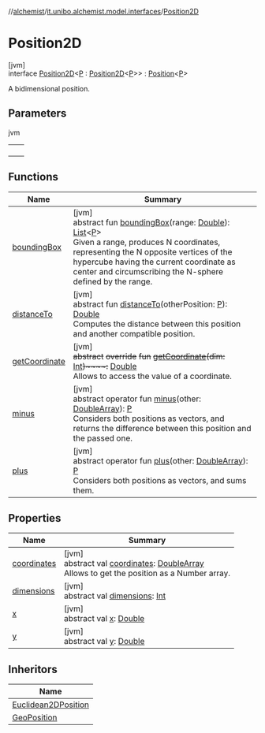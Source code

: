 //[alchemist](../../../index.md)/[it.unibo.alchemist.model.interfaces](../index.md)/[Position2D](index.md)

# Position2D

[jvm]\
interface [Position2D](index.md)<[P](index.md) : [Position2D](index.md)<[P](index.md)>> : [Position](../-position/index.md)<[P](index.md)> 

A bidimensional position.

## Parameters

jvm

| | |
|---|---|
|  | <P> </P> |

## Functions

| Name | Summary |
|---|---|
| [boundingBox](../-position/bounding-box.md) | [jvm]<br>abstract fun [boundingBox](../-position/bounding-box.md)(range: [Double](https://kotlinlang.org/api/latest/jvm/stdlib/kotlin/-double/index.html)): [List](https://kotlinlang.org/api/latest/jvm/stdlib/kotlin.collections/-list/index.html)<[P](index.md)><br>Given a range, produces N coordinates, representing the N opposite vertices of the hypercube having the current coordinate as center and circumscribing the N-sphere defined by the range. |
| [distanceTo](index.md#41878839%2FFunctions%2F-267951372) | [jvm]<br>abstract fun [distanceTo](index.md#41878839%2FFunctions%2F-267951372)(otherPosition: [P](index.md)): [Double](https://kotlinlang.org/api/latest/jvm/stdlib/kotlin/-double/index.html)<br>Computes the distance between this position and another compatible position. |
| [getCoordinate](get-coordinate.md) | [jvm]<br>~~abstract~~ ~~override~~ ~~fun~~ [~~getCoordinate~~](get-coordinate.md)~~(~~~~dim~~~~:~~ [Int](https://kotlinlang.org/api/latest/jvm/stdlib/kotlin/-int/index.html)~~)~~~~:~~ [Double](https://kotlinlang.org/api/latest/jvm/stdlib/kotlin/-double/index.html)<br>Allows to access the value of a coordinate. |
| [minus](../-position/minus.md) | [jvm]<br>abstract operator fun [minus](../-position/minus.md)(other: [DoubleArray](https://kotlinlang.org/api/latest/jvm/stdlib/kotlin/-double-array/index.html)): [P](index.md)<br>Considers both positions as vectors, and returns the difference between this position and the passed one. |
| [plus](../-position/plus.md) | [jvm]<br>abstract operator fun [plus](../-position/plus.md)(other: [DoubleArray](https://kotlinlang.org/api/latest/jvm/stdlib/kotlin/-double-array/index.html)): [P](index.md)<br>Considers both positions as vectors, and sums them. |

## Properties

| Name | Summary |
|---|---|
| [coordinates](index.md#-1156742762%2FProperties%2F-267951372) | [jvm]<br>abstract val [coordinates](index.md#-1156742762%2FProperties%2F-267951372): [DoubleArray](https://kotlinlang.org/api/latest/jvm/stdlib/kotlin/-double-array/index.html)<br>Allows to get the position as a Number array. |
| [dimensions](index.md#-219636068%2FProperties%2F-267951372) | [jvm]<br>abstract val [dimensions](index.md#-219636068%2FProperties%2F-267951372): [Int](https://kotlinlang.org/api/latest/jvm/stdlib/kotlin/-int/index.html) |
| [x](x.md) | [jvm]<br>abstract val [x](x.md): [Double](https://kotlinlang.org/api/latest/jvm/stdlib/kotlin/-double/index.html) |
| [y](y.md) | [jvm]<br>abstract val [y](y.md): [Double](https://kotlinlang.org/api/latest/jvm/stdlib/kotlin/-double/index.html) |

## Inheritors

| Name |
|---|
| [Euclidean2DPosition](../../it.unibo.alchemist.model.implementations.positions/-euclidean2-d-position/index.md) |
| [GeoPosition](../-geo-position/index.md) |
